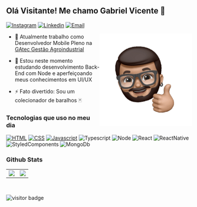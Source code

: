 ## Olá Visitante! Me chamo Gabriel Vicente 👋

[![Instagram](https://img.shields.io/badge/Instagram-E4405F?style=for-the-badge&logo=instagram&logoColor=white)](https://www.instagram.com/g.vincente/) [![Linkedin](https://img.shields.io/badge/LinkedIn-0077B5?style=for-the-badge&logo=linkedin&logoColor=white)](https://www.linkedin.com/in/gabriel-vicente/) [![Email](https://img.shields.io/badge/Gmail-D14836?style=for-the-badge&logo=gmail&logoColor=white)](mailto:vicente.gabrielv@gmail.com)
<div>
  <img width="250" align="right" src='./assets/gif Hello.gif' />
</div>



- 🔭 Atualmente trabalho como Desenvolvedor Mobile Pleno na [GAtec Gestão Agroindustrial](https://www.linkedin.com/company/gatec/mycompany/r)  
  

- 🌱 Estou neste momento estudando desenvolvimento Back-End com Node e aperfeiçoando meus conhecimentos em UI/UX  
  
- ⚡ Fato divertido: Sou um colecionador de baralhos 🃏


### Tecnologias que uso no meu dia 

[![HTML](https://img.shields.io/badge/HTML5-E34F26?style=for-the-badge&logo=html5&logoColor=white)]() [![CSS](https://img.shields.io/badge/CSS3-1572B6?style=for-the-badge&logo=css3&logoColor=white)](README.md) [![Javascript](https://img.shields.io/badge/JavaScript-F7DF1E?style=for-the-badge&logo=javascript&logoColor=black)](README.md) ![Typescript](	https://img.shields.io/badge/TypeScript-007ACC?style=for-the-badge&logo=typescript&logoColor=white) ![Node](https://img.shields.io/badge/Node.js-43853D?style=for-the-badge&logo=node.js&logoColor=white) ![React](https://img.shields.io/badge/React-20232A?style=for-the-badge&logo=react&logoColor=61DAFB) ![ReactNative](https://img.shields.io/badge/React_Native-20232A?style=for-the-badge&logo=react&logoColor=61DAFB) ![StyledComponents](https://img.shields.io/badge/styled--components-DB7093?style=for-the-badge&logo=styled-components&logoColor=white) ![MongoDb](https://img.shields.io/badge/MongoDB-4EA94B?style=for-the-badge&logo=mongodb&logoColor=white)

### Github Stats  
<table><tr><td valign="top" width="50%">

<img src="https://github-readme-stats.vercel.app/api?username=vicentexd&show_icons=true&count_private=true&hide_border=true" align="left" style="width: 100%" />

</td><td valign="top" width="50%">

<img src="https://github-readme-stats.vercel.app/api/top-langs/?username=vicentexd&hide_border=true&layout=compact" align="left" style="width: 100%" />

</td></tr></table>  

<br/>  

![visitor badge](https://visitor-badge.glitch.me/badge?page_id=vicentexd.vicentexd&left_text=Visitantes)


